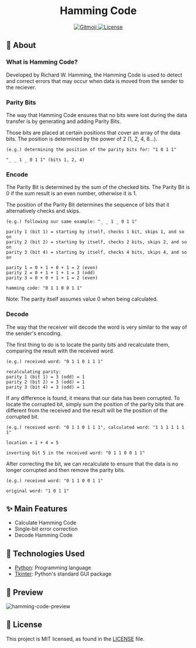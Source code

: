 <h1 align="center">
    Hamming Code
</h1>


<p align="center">
    <a href="https://gitmoji.dev">
        <img src="https://img.shields.io/badge/gitmoji-%20😜%20😍-FFDD67.svg" alt="Gitmoji">
    </a>
    <a href="https://github.com/LeonardoBringel/HammingCode/blob/main/LICENSE">
        <img src="https://img.shields.io/github/license/LeonardoBringel/HammingCode?color=blue" alt="License">
    </a>
</p>


## :pushpin: About


### What is Hamming Code?
Developed by Richard W. Hamming, the Hamming Code is used to detect and correct errors that may occur when data is moved from the sender to the reciever.


### Parity Bits
The way that Hamming Code ensures that no bits were lost during the data transfer is by generating and adding Parity Bits.

Those bits are placed at certain positions that cover an array of the data bits. The position is determined by the power of 2 (1, 2, 4, 8...).

    (e.g.) determining the position of the parity bits for: "1 0 1 1"
    
    "_ _ 1 _ 0 1 1" (bits 1, 2, 4)


### Encode
The Parity Bit is determined by the sum of the checked bits. The Parity Bit is 0 if the sum result is an even number, otherwise it is 1.

The position of the Parity Bit determines the sequence of bits that it alternatively checks and skips.

    (e.g.) following our same example: "_ _ 1 _ 0 1 1"
    
    parity 1 (bit 1) = starting by itself, checks 1 bit, skips 1, and so on 
    parity 2 (bit 2) = starting by itself, checks 2 bits, skips 2, and so on 
    parity 3 (bit 4) = starting by itself, checks 4 bits, skips 4, and so on
    
    parity 1 = 0 + 1 + 0 + 1 = 2 (even)
    parity 2 = 0 + 1 + 1 + 1 = 3 (odd)
    parity 3 = 0 + 0 + 1 + 1 = 2 (even)
    
    hamming code: "0 1 1 0 0 1 1"

Note: The parity itself assumes value 0 when being calculated.


### Decode
The way that the receiver will decode the word is very similar to the way of the sender's encoding.

The first thing to do is to locate the parity bits and recalculate them, comparing the result with the received word.

    (e.g.) received word: "0 1 1 0 1 1 1"
    
    recalculating parity:
    parity 1 (bit 1) = 3 (odd) = 1
    parity 2 (bit 2) = 3 (odd) = 1
    parity 3 (bit 4) = 3 (odd) = 1

If any difference is found, it means that our data has been corrupted.
To locate the corrupted bit, simply sum the position of the parity bits that are different from the received and the result will be the position of the corrupted bit.
    
    (e.g.) received word: "0 1 1 0 1 1 1", calculated word: "1 1 1 1 1 1 1"
    
    location = 1 + 4 = 5
    
    inverting bit 5 in the received word: "0 1 1 0 0 1 1"


After correcting the bit, we can recalculate to ensure that the data is no longer corrupted and then remove the parity bits.

    (e.g.) received word: "0 1 1 0 0 1 1"
    
    original word: "1 0 1 1"


## :sparkles: Main Features

* Calculate Hamming Code
* Single-bit error correction
* Decode Hamming Code


## :rocket: Technologies Used

* [Python](https://www.python.org/): Programming language
* [Tkinter](https://docs.python.org/3/library/tkinter.html): Python's standard GUI package


## :art: Preview

![hamming-code-preview](https://user-images.githubusercontent.com/64162701/176600689-8eb9c0dc-cbcf-4399-9d48-651d4401b395.jpg)


## :page_facing_up: License

This project is MIT licensed, as found in the [LICENSE](./LICENSE) file.
